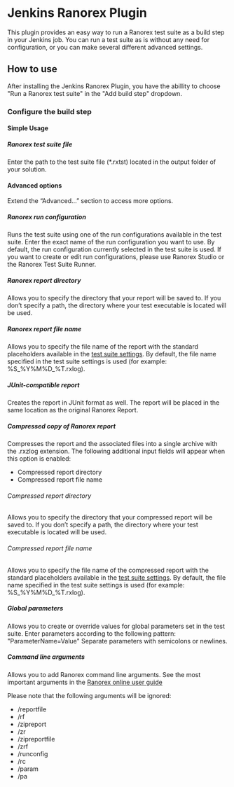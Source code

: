 # Jenkins Ranorex Plugin
This plugin provides an easy way to run a Ranorex test suite as a build step in your Jenkins job. You can run a test suite as is without any need for configuration, or you can make several different advanced settings.

## How to use
After installing the Jenkins Ranorex Plugin, you have the abillity to choose "Run a Ranorex test suite" in the "Add build step" dropdown.

### Configure the build step
#### Simple Usage
##### Ranorex test suite file
Enter the path to the test suite file (*.rxtst) located in the output folder of your solution.

#### Advanced options
Extend the “Advanced…” section to access more options.

##### Ranorex run configuration
Runs the test suite using one of the run configurations available in the test suite. Enter the exact name of the run configuration you want to use. By default, the run configuration currently selected in the test suite is used. If you want to create or edit run configurations, please use Ranorex Studio or the Ranorex Test Suite Runner.

##### Ranorex report directory
Allows you to specify the directory that your report will be saved to. If you don’t specify a path, the directory where your test executable is located will be used.

##### Ranorex report file name
Allows you to specify the file name of the report with the standard placeholders available in the <a href ="https://www.ranorex.com/support/user-guide-20/lesson-4-ranorex-test-suite.html#c16095" target="_blank">test suite settings</a>. By default, the file name specified in the test suite settings is used (for example: %S_%Y%M%D_%T.rxlog).
	
##### JUnit-compatible report
Creates the report in JUnit format as well. The report will be placed in the same location as the original Ranorex Report.
	
##### Compressed copy of Ranorex report
Compresses the report and the associated files into a single archive with the .rxzlog extension. The following additional input fields will appear when this option is enabled:
* Compressed report directory
* Compressed report file name

###### Compressed report directory
Allows you to specify the directory that your compressed report will be saved to. If you don’t specify a path, the directory where your test executable is located will be used.

###### Compressed report file name
Allows you to specify the file name of the compressed report with the standard placeholders available in the <a href ="https://www.ranorex.com/support/user-guide-20/lesson-4-ranorex-test-suite.html#c16095" target="_blank">test suite settings</a>. By default, the file name specified in the test suite settings is used (for example: %S_%Y%M%D_%T.rxlog).

##### Global parameters
Allows you to create or override values for global parameters set in the test suite. 
Enter parameters according to the following pattern: "ParameterName=Value"
Separate parameters with semicolons or newlines.

##### Command line arguments
Allows you to add Ranorex command line arguments. See the most important arguments in the [Ranorex online user guide](https://www.ranorex.com/support/user-guide-20/lesson-4-ranorex-test-suite.html#c16113 "Ranorex online User Guide")

Please note that the following arguments will be ignored:
* /reportfile
* /rf
* /zipreport
* /zr
* /zipreportfile
* /zrf
* /runconfig
* /rc
* /param
* /pa